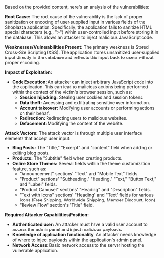 Based on the provided content, here's an analysis of the vulnerabilities:

**Root Cause:** The root cause of the vulnerability is the lack of proper sanitization or encoding of user-supplied input in various fields of the Shoplazza application. Specifically, the application fails to sanitize HTML special characters (e.g., ">") within user-controlled input before storing it in the database. This allows an attacker to inject malicious JavaScript code.

**Weaknesses/Vulnerabilities Present:** The primary weakness is Stored Cross-Site Scripting (XSS). The application stores unsanitized user-supplied input directly in the database and reflects this input back to users without proper encoding.

**Impact of Exploitation:**
*   **Code Execution:** An attacker can inject arbitrary JavaScript code into the application. This can lead to malicious actions being performed within the context of the victim's browser session, such as:
    *   **Session hijacking:** Stealing user cookies and session tokens.
    *   **Data theft:** Accessing and exfiltrating sensitive user information.
    *   **Account takeover:** Modifying user accounts or performing actions on their behalf.
    *   **Redirection:** Redirecting users to malicious websites.
    *   **Defacement:** Modifying the content of the website.

**Attack Vectors:**
The attack vector is through multiple user interface elements that accept user input:
*   **Blog Posts:** The "Title," "Excerpt" and "content" field when adding or editing blog posts.
*   **Products:** The "Subtitle" field when creating products.
*   **Online Store Themes:** Several fields within the theme customization feature, such as:
    *   "Announcement" sections' "Text" and "Mobile Text" fields.
    *   "Product" sections' "Subheading," "Heading," "Text," "Button Text," and "Label" fields.
    *   "Product Carousel" sections' "Heading" and "Description" fields.
    *   "Text with Icons" sections' "Heading" and "Text" fields for various icons (Free Shipping, Worldwide Shipping, Member Discount, Icon)
    *   "Review Flow" section's "Title" field.

**Required Attacker Capabilities/Position:**
*   **Authenticated user:** An attacker must have a valid user account to access the admin panel and inject malicious payloads.
*   **Knowledge of application functionality:** An attacker needs knowledge of where to inject payloads within the application's admin panel.
*   **Network Access**: Basic network access to the server hosting the vulnerable application.